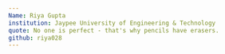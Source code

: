 ```yaml
---
Name: Riya Gupta
institution: Jaypee University of Engineering & Technology 
quote: No one is perfect - that's why pencils have erasers.
github: riya028
---
```

